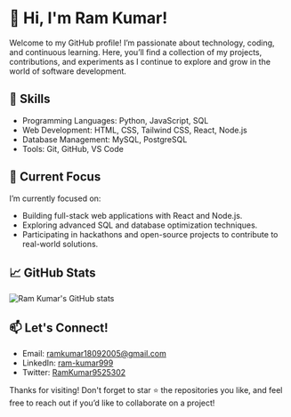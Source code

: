 # 👋 Hi, I'm Ram Kumar!

Welcome to my GitHub profile! I’m passionate about technology, coding, and continuous learning. Here, you’ll find a collection of my projects, contributions, and experiments as I continue to explore and grow in the world of software development.

## 🔧 Skills
- Programming Languages: Python, JavaScript, SQL
- Web Development: HTML, CSS, Tailwind CSS, React, Node.js
- Database Management: MySQL, PostgreSQL
- Tools: Git, GitHub, VS Code

## 🌱 Current Focus
I’m currently focused on:
- Building full-stack web applications with React and Node.js.
- Exploring advanced SQL and database optimization techniques.
- Participating in hackathons and open-source projects to contribute to real-world solutions.

## 📈 GitHub Stats
![Ram Kumar's GitHub stats](https://github-readme-stats.vercel.app/api?username=yourusername&show_icons=true&theme=default)

## 📫 Let's Connect!
- Email: [ramkumar18092005@gmail.com](mailto:ramkumar18092005@gmail.com)
- LinkedIn: [ram-kumar999](https://www.linkedin.com/in/ram-kumar999/)
- Twitter: [RamKumar9525302](https://twitter.com/RamKumar9525302)

Thanks for visiting! Don't forget to star ⭐️ the repositories you like, and feel free to reach out if you’d like to collaborate on a project!
